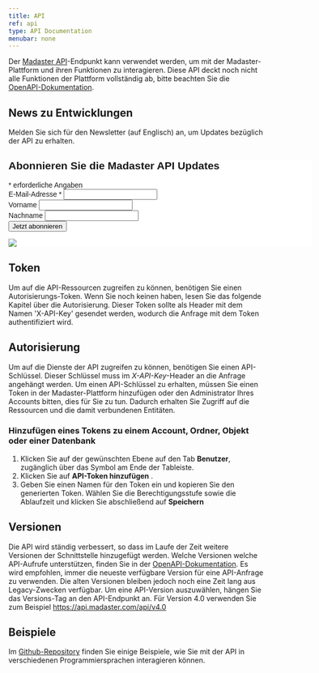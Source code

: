 ```yaml
---
title: API
ref: api
type: API Documentation
menubar: none
---
```


Der <a href="../knowledge-base/madaster-glossary#application-programming-interface-api" target="_blank">Madaster API</a>-Endpunkt kann verwendet werden, um mit der Madaster-Plattform und ihren Funktionen zu interagieren. Diese API deckt noch nicht alle Funktionen der Plattform vollständig ab, bitte beachten Sie die [OpenAPI-Dokumentation](https://api.madaster.com/).

## News zu Entwicklungen
Melden Sie sich für den Newsletter (auf Englisch) an, um Updates bezüglich der API zu erhalten.
<!-- Begin Mailchimp Signup Form -->
<link href="//cdn-images.mailchimp.com/embedcode/classic-071822.css" rel="stylesheet" type="text/css">
<style type="text/css">
	#mc_embed_signup{background:#fff; clear:left; font:14px Helvetica,Arial,sans-serif;  width:600px;}
	/* Add your own Mailchimp form style overrides in your site stylesheet or in this style block.
	   We recommend moving this block and the preceding CSS link to the HEAD of your HTML file. */
</style>
<div id="mc_embed_signup">
    <form action="https://tech.us11.list-manage.com/subscribe/post?u=781d4269174ddb8c0dcf121fd&amp;id=d2e51fe3ef&amp;f_id=00028de0f0" method="post" id="mc-embedded-subscribe-form" name="mc-embedded-subscribe-form" class="validate" target="_blank" novalidate>
        <div id="mc_embed_signup_scroll">
        <h2>Abonnieren Sie die Madaster API Updates</h2>
        <div class="indicates-required"><span class="asterisk">*</span> erforderliche Angaben</div>
<div class="mc-field-group">
	<label for="mce-EMAIL">E-Mail-Adresse  <span class="asterisk">*</span>
</label>
	<input type="email" value="" name="EMAIL" class="required email" id="mce-EMAIL" required>
	<span id="mce-EMAIL-HELPERTEXT" class="helper_text"></span>
</div>
<div class="mc-field-group">
	<label for="mce-FNAME">Vorname </label>
	<input type="text" value="" name="FNAME" class="" id="mce-FNAME">
	<span id="mce-FNAME-HELPERTEXT" class="helper_text"></span>
</div>
<div class="mc-field-group">
	<label for="mce-LNAME">Nachname </label>
	<input type="text" value="" name="LNAME" class="" id="mce-LNAME">
	<span id="mce-LNAME-HELPERTEXT" class="helper_text"></span>
</div>
	<div id="mce-responses" class="clear foot">
		<div class="response" id="mce-error-response" style="display:none"></div>
		<div class="response" id="mce-success-response" style="display:none"></div>
	</div>    <!-- real people should not fill this in and expect good things - do not remove this or risk form bot signups-->
    <div style="position: absolute; left: -5000px;" aria-hidden="true"><input type="text" name="b_781d4269174ddb8c0dcf121fd_d2e51fe3ef" tabindex="-1" value=""></div>
        <div class="optionalParent">
            <div class="clear foot">
                <input type="submit" value="Jetzt abonnieren" name="subscribe" id="mc-embedded-subscribe" class="button">
                <p class="brandingLogo"><a href="http://eepurl.com/h9i465" title="Mailchimp - email marketing made easy and fun"><img src="https://eep.io/mc-cdn-images/template_images/branding_logo_text_dark_dtp.svg"></a></p>
            </div>
        </div>
    </div>
</form>
</div>
<script type='text/javascript' src='//s3.amazonaws.com/downloads.mailchimp.com/js/mc-validate.js'></script><script type='text/javascript'>(function($) {window.fnames = new Array(); window.ftypes = new Array();fnames[0]='EMAIL';ftypes[0]='email';fnames[1]='FNAME';ftypes[1]='text';fnames[2]='LNAME';ftypes[2]='text';fnames[3]='ADDRESS';ftypes[3]='address';fnames[4]='PHONE';ftypes[4]='phone';fnames[5]='BIRTHDAY';ftypes[5]='birthday';}(jQuery));var $mcj = jQuery.noConflict(true);</script>
<!--End mc_embed_signup-->

## Token
Um auf die API-Ressourcen zugreifen zu können, benötigen Sie einen Autorisierungs-Token. Wenn Sie noch keinen haben, lesen Sie das folgende Kapitel über die Autorisierung. Dieser Token sollte als Header mit dem Namen 'X-API-Key' gesendet werden, wodurch die Anfrage mit dem Token authentifiziert wird.

## Autorisierung
Um auf die Dienste der API zugreifen zu können, benötigen Sie einen API-Schlüssel. Dieser Schlüssel muss im *X-API-Key*-Header an die Anfrage angehängt werden. Um einen API-Schlüssel zu erhalten, müssen Sie einen Token in der Madaster-Plattform hinzufügen oder den Administrator Ihres Accounts bitten, dies für Sie zu tun. Dadurch erhalten Sie Zugriff auf die Ressourcen und die damit verbundenen Entitäten.

### Hinzufügen eines Tokens zu einem Account, Ordner, Objekt oder einer Datenbank

1. Klicken Sie auf der gewünschten Ebene auf den Tab **Benutzer**, zugänglich über das Symbol <iconify-icon inline icon='mdi-dots-vertical'/> am Ende der Tableiste.
1. Klicken Sie auf **API-Token hinzufügen** <iconify-icon inline icon='mdi-account-plus-outline'/>.
1. Geben Sie einen Namen für den Token ein und kopieren Sie den generierten Token. Wählen Sie die Berechtigungsstufe sowie die Ablaufzeit und klicken Sie abschließend auf **Speichern**

## Versionen
Die API wird ständig verbessert, so dass im Laufe der Zeit weitere Versionen der Schnittstelle hinzugefügt werden. Welche Versionen welche API-Aufrufe unterstützen, finden Sie in der [OpenAPI-Dokumentation](https://api.madaster.com/). Es wird empfohlen, immer die neueste verfügbare Version für eine API-Anfrage zu verwenden. Die alten Versionen bleiben jedoch noch eine Zeit lang aus Legacy-Zwecken verfügbar. Um eine API-Version auszuwählen, hängen Sie das Versions-Tag an den API-Endpunkt an. Für Version 4.0 verwenden Sie zum Beispiel https://api.madaster.com/api/v4.0

## Beispiele
Im [Github-Repository](https://github.com/Madaster/examples) finden Sie einige Beispiele, wie Sie mit der API in verschiedenen Programmiersprachen interagieren können.